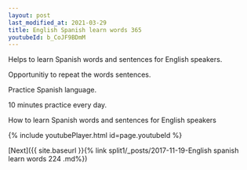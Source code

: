 ```yaml
---
layout: post
last_modified_at: 2021-03-29
title: English Spanish learn words 365 
youtubeId: b_CoJF9BDmM
---
```

 
 
Helps to learn Spanish words and sentences for English speakers.

Opportunitiy to repeat the words sentences. 

Practice Spanish language. 
 
10 minutes practice every day. 
 
How to learn Spanish words and sentences for English speakers 
 
{% include youtubePlayer.html id=page.youtubeId %}
 
 
[Next]({{ site.baseurl }}{% link  split1/_posts/2017-11-19-English spanish learn words 224 .md%})
 
